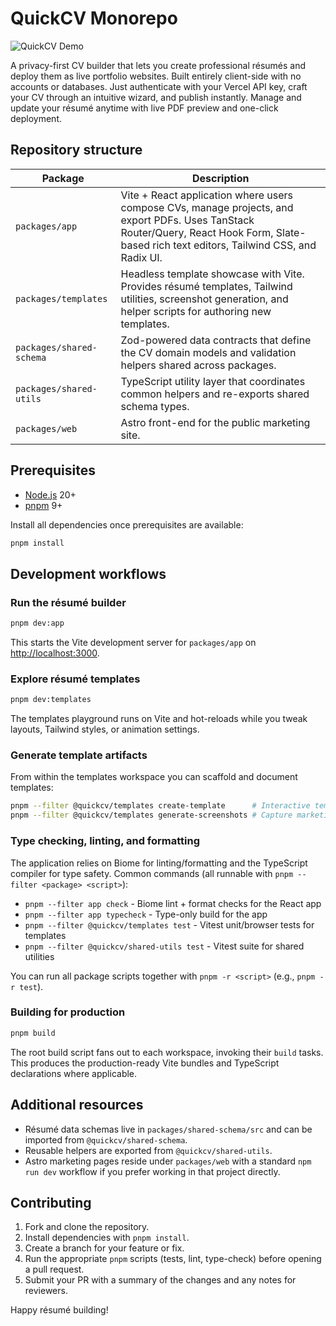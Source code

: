 # QuickCV Monorepo

![QuickCV Demo](.github/preview.gif)

A privacy-first CV builder that lets you create professional résumés and deploy them as live portfolio websites. Built entirely client-side with no accounts or databases. Just authenticate with your Vercel API key, craft your CV through an intuitive wizard, and publish instantly. Manage and update your résumé anytime with live PDF preview and one-click deployment.

## Repository structure

| Package | Description |
| --- | --- |
| `packages/app` | Vite + React application where users compose CVs, manage projects, and export PDFs. Uses TanStack Router/Query, React Hook Form, Slate-based rich text editors, Tailwind CSS, and Radix UI. |
| `packages/templates` | Headless template showcase with Vite. Provides résumé templates, Tailwind utilities, screenshot generation, and helper scripts for authoring new templates. |
| `packages/shared-schema` | Zod-powered data contracts that define the CV domain models and validation helpers shared across packages. |
| `packages/shared-utils` | TypeScript utility layer that coordinates common helpers and re-exports shared schema types. |
| `packages/web` | Astro front-end for the public marketing site. |

## Prerequisites

- [Node.js](https://nodejs.org/) 20+
- [pnpm](https://pnpm.io/) 9+

Install all dependencies once prerequisites are available:

```bash
pnpm install
```

## Development workflows

### Run the résumé builder

```bash
pnpm dev:app
```

This starts the Vite development server for `packages/app` on [http://localhost:3000](http://localhost:3000).

### Explore résumé templates

```bash
pnpm dev:templates
```

The templates playground runs on Vite and hot-reloads while you tweak layouts, Tailwind styles, or
animation settings.

### Generate template artifacts

From within the templates workspace you can scaffold and document templates:

```bash
pnpm --filter @quickcv/templates create-template      # Interactive template scaffold
pnpm --filter @quickcv/templates generate-screenshots # Capture marketing screenshots
```

### Type checking, linting, and formatting

The application relies on Biome for linting/formatting and the TypeScript compiler for type safety.
Common commands (all runnable with `pnpm --filter <package> <script>`):

- `pnpm --filter app check` - Biome lint + format checks for the React app
- `pnpm --filter app typecheck` - Type-only build for the app
- `pnpm --filter @quickcv/templates test` - Vitest unit/browser tests for templates
- `pnpm --filter @quickcv/shared-utils test` - Vitest suite for shared utilities

You can run all package scripts together with `pnpm -r <script>` (e.g., `pnpm -r test`).

### Building for production

```bash
pnpm build
```

The root build script fans out to each workspace, invoking their `build` tasks. This produces the
production-ready Vite bundles and TypeScript declarations where applicable.

## Additional resources

- Résumé data schemas live in `packages/shared-schema/src` and can be imported from
  `@quickcv/shared-schema`.
- Reusable helpers are exported from `@quickcv/shared-utils`.
- Astro marketing pages reside under `packages/web` with a standard `npm run dev` workflow if you
  prefer working in that project directly.

## Contributing

1. Fork and clone the repository.
2. Install dependencies with `pnpm install`.
3. Create a branch for your feature or fix.
4. Run the appropriate `pnpm` scripts (tests, lint, type-check) before opening a pull request.
5. Submit your PR with a summary of the changes and any notes for reviewers.

Happy résumé building!

